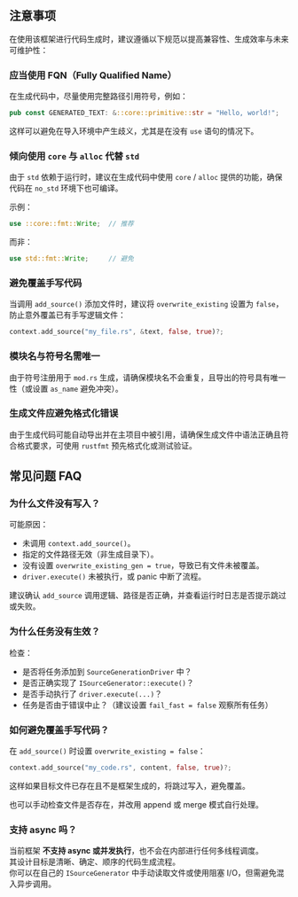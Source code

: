 ## 注意事项

在使用该框架进行代码生成时，建议遵循以下规范以提高兼容性、生成效率与未来可维护性：

### 应当使用 FQN（Fully Qualified Name）

在生成代码中，尽量使用完整路径引用符号，例如：

```rust
pub const GENERATED_TEXT: &::core::primitive::str = "Hello, world!";
```

这样可以避免在导入环境中产生歧义，尤其是在没有 `use` 语句的情况下。

### 倾向使用 `core` 与 `alloc` 代替 `std`

由于 `std` 依赖于运行时，建议在生成代码中使用 `core` / `alloc` 提供的功能，确保代码在 `no_std` 环境下也可编译。

示例：

```rust
use ::core::fmt::Write;  // 推荐
```

而非：

```rust
use std::fmt::Write;     // 避免
```

### 避免覆盖手写代码

当调用 `add_source()` 添加文件时，建议将 `overwrite_existing` 设置为 `false`，防止意外覆盖已有手写逻辑文件：

```rust
context.add_source("my_file.rs", &text, false, true)?;
```

### 模块名与符号名需唯一

由于符号注册用于 `mod.rs` 生成，请确保模块名不会重复，且导出的符号具有唯一性（或设置 `as_name` 避免冲突）。

### 生成文件应避免格式化错误

由于生成代码可能自动导出并在主项目中被引用，请确保生成文件中语法正确且符合格式要求，可使用 `rustfmt` 预先格式化或测试验证。

## 常见问题 FAQ

### 为什么文件没有写入？

可能原因：

- 未调用 `context.add_source()`。
- 指定的文件路径无效（非生成目录下）。
- 没有设置 `overwrite_existing_gen = true`，导致已有文件未被覆盖。
- `driver.execute()` 未被执行，或 panic 中断了流程。

建议确认 `add_source` 调用逻辑、路径是否正确，并查看运行时日志是否提示跳过或失败。

### 为什么任务没有生效？

检查：

- 是否将任务添加到 `SourceGenerationDriver` 中？
- 是否正确实现了 `ISourceGenerator::execute()`？
- 是否手动执行了 `driver.execute(...)`？
- 任务是否由于错误中止？（建议设置 `fail_fast = false` 观察所有任务）

### 如何避免覆盖手写代码？

在 `add_source()` 时设置 `overwrite_existing = false`：

```rust
context.add_source("my_code.rs", content, false, true)?;
```

这样如果目标文件已存在且不是框架生成的，将跳过写入，避免覆盖。

也可以手动检查文件是否存在，并改用 append 或 merge 模式自行处理。

### 支持 async 吗？

当前框架 **不支持 async 或并发执行**，也不会在内部进行任何多线程调度。  
其设计目标是清晰、确定、顺序的代码生成流程。  
你可以在自己的 `ISourceGenerator` 中手动读取文件或使用阻塞 I/O，但需避免混入异步调用。

